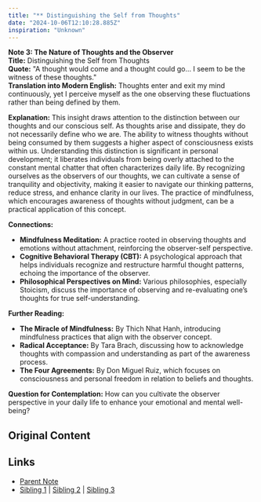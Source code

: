 ```yaml
---
title: "** Distinguishing the Self from Thoughts"
date: "2024-10-06T12:10:28.885Z"
inspiration: "Unknown"
---
```


  
**Note 3: The Nature of Thoughts and the Observer**  
**Title:** Distinguishing the Self from Thoughts  
**Quote:** "A thought would come and a thought could go… I seem to be the witness of these thoughts."  
**Translation into Modern English:** Thoughts enter and exit my mind continuously, yet I perceive myself as the one observing these fluctuations rather than being defined by them.  

**Explanation:** This insight draws attention to the distinction between our thoughts and our conscious self. As thoughts arise and dissipate, they do not necessarily define who we are. The ability to witness thoughts without being consumed by them suggests a higher aspect of consciousness exists within us. Understanding this distinction is significant in personal development; it liberates individuals from being overly attached to the constant mental chatter that often characterizes daily life. By recognizing ourselves as the observers of our thoughts, we can cultivate a sense of tranquility and objectivity, making it easier to navigate our thinking patterns, reduce stress, and enhance clarity in our lives. The practice of mindfulness, which encourages awareness of thoughts without judgment, can be a practical application of this concept.

**Connections:**  
- **Mindfulness Meditation:** A practice rooted in observing thoughts and emotions without attachment, reinforcing the observer-self perspective.  
- **Cognitive Behavioral Therapy (CBT):** A psychological approach that helps individuals recognize and restructure harmful thought patterns, echoing the importance of the observer.  
- **Philosophical Perspectives on Mind:** Various philosophies, especially Stoicism, discuss the importance of observing and re-evaluating one’s thoughts for true self-understanding.  

**Further Reading:**  
- **The Miracle of Mindfulness:** By Thich Nhat Hanh, introducing mindfulness practices that align with the observer concept.  
- **Radical Acceptance:** By Tara Brach, discussing how to acknowledge thoughts with compassion and understanding as part of the awareness process.  
- **The Four Agreements:** By Don Miguel Ruiz, which focuses on consciousness and personal freedom in relation to beliefs and thoughts.  

**Question for Contemplation:** How can you cultivate the observer perspective in your daily life to enhance your emotional and mental well-being?  



## Original Content



## Links

- [Parent Note](/parent-note.md)
- [Sibling 1](/zettel1.md) | [Sibling 2](/zettel2.md) | [Sibling 3](/zettel3.md)
